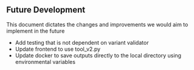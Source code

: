 ## Future Development ##

This document dictates the changes and improvements we would aim to implement in the future

- Add testing that is not dependent on variant validator
- Update frontend to use tool_v2.py
- Update docker to save outputs directly to the local directory using environmental variables

